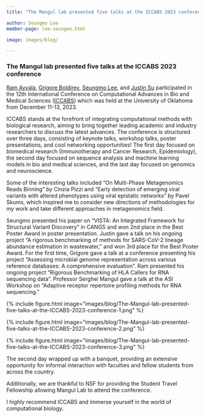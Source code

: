 ```yaml
---
title: "The Mangul lab presented five talks at the ICCABS 2023 conference"

author: Seungmo Lee
member-page: lee-seungmo.html

image: images/blog/

---
```

### The Mangul lab presented five talks at the ICCABS 2023 conference

[Ram Ayyala](https://mangul-lab-usc.github.io/members/ayyala-ram.html), [Grigore Boldirev](https://mangul-lab-usc.github.io/members/boldirev-grigore.html), [Seungmo Lee](https://mangul-lab-usc.github.io/members/lee-seungmo.html), and [Justin Su](https://mangul-lab-usc.github.io/members/su-justin.html) participated in the 12th International Conference on Computational Advances in Bio and Medical Sciences ([ICCABS](https://iccabs.engr.uconn.edu/)) which was held at the University of Oklahoma from December 11-13, 2023.

ICCABS stands at the forefront of integrating computational methods with biological research, aiming to bring together leading academic and industry researchers to discuss the latest advances. The conference is structured over three days, consisting of keynote talks, workshop talks, poster presentations, and cool networking opportunities! The first day focused on biomedical research (Immunotherapy and Cancer Research, Epidemiology), the second day focused on sequence analysis and machine learning models in bio and medical sciences, and the last day focused on genomics and neuroscience.

Some of the interesting talks included “On Multi-Phase Metagenomics Reads Binning” by Cinzia Pizzi and “Early detection of emerging viral variants with altered phenotypes using viral epistatic networks” by Pavel Skums, which inspired me to consider new directions of methodologies for my work and take different approaches in metagenomics field.

Seungmo presented his paper on “VISTA: An Integrated Framework for Structural Variant Discovery” in CANGS and won 2nd place in the Best Poster Award in poster presentation. Justin gave a talk on his ongoing project “A rigorous benchmarking of methods for SARS-CoV-2 lineage abundance estimation in wastewater,” and won 3rd place for the Best Poster Award. For the first time, Grigore gave a talk at a conference presenting his project “Assessing microbial genome representation across various reference databases: A comprehensive evaluation”. Ram presented his ongoing project “Rigorous Benchmarking of HLA Callers for RNA sequencing data”. Professor Serghei Mangul gave a talk at the ASI Workshop on “Adaptive receptor repertoire profiling methods for RNA sequencing.”

{% include figure.html image="images/blog/The-Mangul-lab-presented-five-talks-at-the-ICCABS-2023-conference-1.png" %}

{% include figure.html image="images/blog/The-Mangul-lab-presented-five-talks-at-the-ICCABS-2023-conference-2.png" %}

{% include figure.html image="images/blog/The-Mangul-lab-presented-five-talks-at-the-ICCABS-2023-conference-3.png" %}

The second day wrapped up with a banquet, providing an extensive opportunity for informal interaction with faculties and fellow students from across the country.

Additionally, we are thankful to NSF for providing the Student Travel Fellowship allowing Mangul Lab to attend the conference.

I highly recommend ICCABS and immerse yourself in the world of computational biology.
